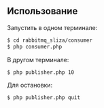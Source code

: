 ## Использование ##

Запустить в одном терминале:

```bash
$ cd rabbitmq_sliza/consumer
$ php consumer.php
```

В другом терминале:

```bash
$ php publisher.php 10

```

Для остановки:
```bash
$ php publisher.php quit

```
